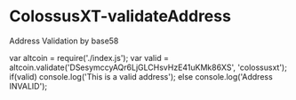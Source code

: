 # ColossusXT-validateAddress
Address Validation by base58

var altcoin = require('./index.js');
var valid = altcoin.validate('DSesymccyAQr6LjGLCHsvHzE41uKMk86XS', 'colossusxt');
if(valid)
	console.log('This is a valid address');
else
	console.log('Address INVALID');
